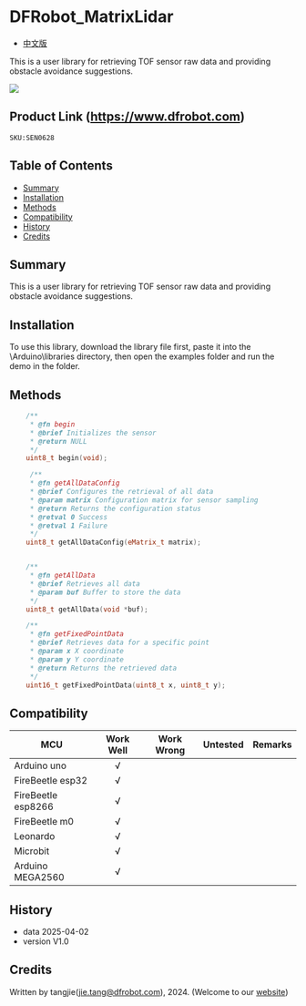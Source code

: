 # DFRobot_MatrixLidar

- [中文版](./README_CN.md)

This is a user library for retrieving TOF sensor raw data and providing obstacle avoidance suggestions.

![](./resources/images/SEN0628.png)

## Product Link (https://www.dfrobot.com)
    SKU:SEN0628

## Table of Contents

* [Summary](#summary)
* [Installation](#installation)
* [Methods](#methods)
* [Compatibility](#compatibility)
* [History](#history)
* [Credits](#credits)

## Summary
This is a user library for retrieving TOF sensor raw data and providing obstacle avoidance suggestions.

## Installation

To use this library, download the library file first, paste it into the \Arduino\libraries directory, then open the examples folder and run the demo in the folder.

## Methods

```C++
    /**
     * @fn begin
     * @brief Initializes the sensor
     * @return NULL
     */
    uint8_t begin(void);

     /**
     * @fn getAllDataConfig
     * @brief Configures the retrieval of all data
     * @param matrix Configuration matrix for sensor sampling
     * @return Returns the configuration status
     * @retval 0 Success
     * @retval 1 Failure
     */
    uint8_t getAllDataConfig(eMatrix_t matrix);


    /**
     * @fn getAllData
     * @brief Retrieves all data
     * @param buf Buffer to store the data
     */
    uint8_t getAllData(void *buf);

    /**
     * @fn getFixedPointData
     * @brief Retrieves data for a specific point
     * @param x X coordinate
     * @param y Y coordinate
     * @return Returns the retrieved data
     */
    uint16_t getFixedPointData(uint8_t x, uint8_t y);

```


## Compatibility

MCU                | Work Well | Work Wrong | Untested  | Remarks
------------------ | :----------: | :----------: | :---------: | -----
Arduino uno |       √      |             |            | 
FireBeetle esp32 |       √      |             |            | 
FireBeetle esp8266 |       √      |             |            | 
FireBeetle m0 |       √      |             |            | 
Leonardo |       √      |             |            | 
Microbit |       √      |             |            | 
Arduino MEGA2560 | √ | | | 


## History

- data 2025-04-02
- version V1.0


## Credits

Written by tangjie(jie.tang@dfrobot.com), 2024. (Welcome to our [website](https://www.dfrobot.com/))
